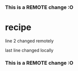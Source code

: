 ### This is a REMOTE change :O
# recipe
line 2 changed remotely


last line changed locally
### This is a REMOTE change :O
